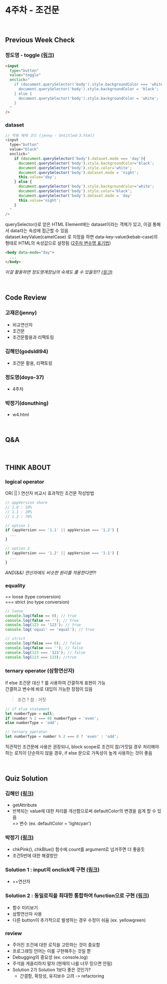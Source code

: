 # 4주차 - 조건문

<br>

## Previous Week Check

### 정도영 - toggle [(링크)](https://luvandfree.github.io/javascript-study/review/doyo-37/w04_conditonal/toggle.html)

```html
<input
  type="button"
  value="toggle"
  onclick="
    if (document.querySelector('body').style.backgroundColor === 'white'){
      document.querySelector('body').style.backgroundColor = 'black';
    } else {
      document.querySelector('body').style.backgroundColor = 'white';
    }
  "
/>
```

### dataset

```javascript
// 적용 예제 코드 (jenny - Untitled-3.html)
<input
  type="button"
  value="black"
  onclick="
    if (document.querySelector('body').dataset.mode === 'day'){
      document.querySelector('body').style.backgroundColor='black';
      document.querySelector('body').style.color='white';
      document.querySelector('body').dataset.mode = 'night';
      this.value='day';
    } else {
      document.querySelector('body').style.backgroundColor='white';
      document.querySelector('body').style.color='black';
      document.querySelector('body').dataset.mode = 'day'
      this.value='night';
    }
  "
/>
```

querySelector()로 얻은 HTML Element에는 dataset이라는 객체가 있고, 이걸 통해서 data라는 속성에 접근할 수 있음  
dataset.keyValue(camelCase) 로 지정을 하면 data-key-value(kebab-case)의 형태로 HTML의 속성값으로 설정됨 ([2주차 변수명 표기법](https://luvandfree.github.io/javascript-study/docs/course/02.html#%ED%91%9C%EA%B8%B0%EB%B2%95))

```html
<body data-mode="day">
  ...
</body>
```

_이걸 활용하면 정도영계장님의 숙제도 풀 수 있을듯!? [(링크)](https://luvandfree.github.io/javascript-study/review/jenny/w03_css_selector/Untitled-3_modify.html)_

<br>

## Code Review

### 고재은(jenny)

- 비교연산자
- 조건문
- 조건문활용과 리팩토링

### 김해인(godsldl94)

- 조건문 활용, 리팩토링

### 정도영(doyo-37)

- 4주차

### 박정기(donuthing)

- w4.html

<br>

## Q&A

<br>

## THINK ABOUT

### logical operator

OR( || ) 연산자 비교시 효과적인 조건문 작성방법

```javascript
// appVersion share
// 1.0 : 10%
// 1.1 : 20%
// 1.2 : 70%

// option 1
if (appVersion === '1.1' || appVersion === '1.2') {
  ...
}

// option 2
if (appVersion === '1.2' || appVersion === '1.1') {
  ...
}
```

_AND(&&) 연산자에도 비슷한 원리를 적용한다면?!_

### equality

== loose (type conversion)  
=== strict (no type conversion)

```javascript
// loose
console.log(false == 0); // true
console.log(false == ''); // true
console.log(123 == '123'); // true
console.log('equal' == 'equal'); // true

// strict
console.log(false === 0); // false
console.log(false === ''); // false
console.log(123 === '123'); // false
console.log(123 === 123); //true
```

### ternary operator (삼항연산자)

if else 조건문 대신 ? 를 사용하여 간결하게 표현이 가능  
간결하고 변수에 바로 대입이 가능한 장점이 있음

> 조건 ? 참 : 거짓

```javascript
// if else statement
let numberType = null;
if (number % 2 === 0) numberType = 'even';
else numberType = 'odd';

// ternary operator
let numberType = number % 2 === 0 ? 'even' : 'odd';
```

직관적인 조건문에 사용은 권장되나, block scope로 조건이 참/거짓일 경우 처리해야하는 로직이 단순하지 않을 경우, if else 문으로 가독성이 높게 사용하는 것이 좋음

<br>

## Quiz Solution

### 김해인 [(링크)](https://luvandfree.github.io/javascript-study/review/godsldl94/w04_quiz/js_week4_quiz_03.html)

- getAttribute
- 반복되는 value에 대한 처리를 개선함으로써 defaultColor의 변경을 쉽게 할 수 있음  
  => 변수 (ex. defaultColor = 'lightcyan')

### 박정기 [(링크)](https://luvandfree.github.io/javascript-study/review/donuthing/w04_quiz/quiz_jk.html)

- chkPink(), chkBlue() 함수에 count를 argument로 넘겨주면 더 좋을듯
- 조건5번에 대한 해결방안

### Solution 1 : input의 onclick에 구현 [(링크)](https://luvandfree.github.io/javascript-study/quiz/04_conditional/quiz_04_solution_01.html)

- ++연산자

### Solution 2 : 동일로직을 최대한 통합하여 function으로 구현 [(링크)](https://luvandfree.github.io/javascript-study/quiz/04_conditional/quiz_04_solution_02.html)

- 함수 미리보기
- 삼항연산자 사용
- 다른 button이 추가적으로 발생하는 경우 수정이 쉬움 (ex. yellowgreen)

### review

- 주어진 조건에 대한 로직을 고민하는 것이 중요함
- 프로그래밍 언어는 이를 구현해주는 것일 뿐
- Debugging의 중요성 (ex. console.log)
- 주석을 게을리하지 말자 (현재의 나를 너무 믿으면 안됨)
- Solution 2가 Solution 1보다 좋은 것인가?
  - 간결함, 확장성, 유지보수 고려 -> refactoring
